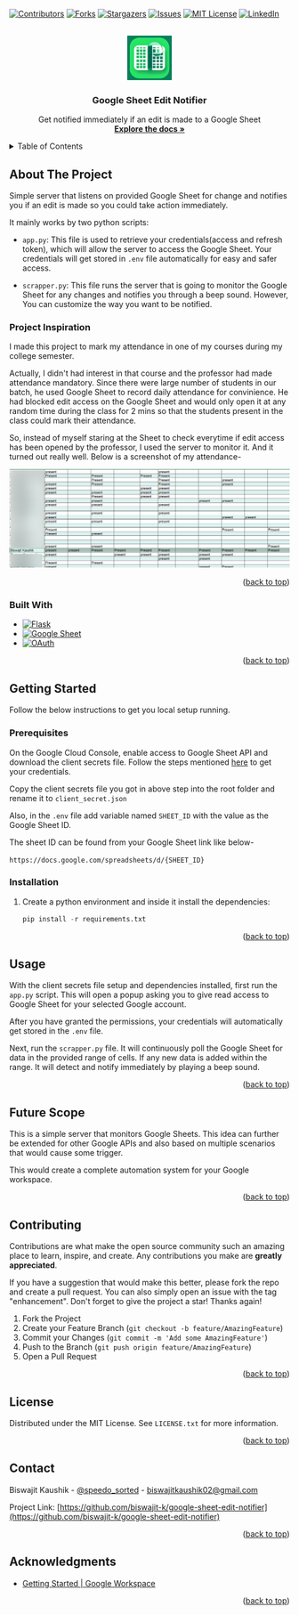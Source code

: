 <!-- Improved compatibility of back to top link: See: https://github.com/othneildrew/Best-README-Template/pull/73 -->
<a name="readme-top"></a>
<!--
*** Thanks for checking out the Best-README-Template. If you have a suggestion
*** that would make this better, please fork the repo and create a pull request
*** or simply open an issue with the tag "enhancement".
*** Don't forget to give the project a star!
*** Thanks again! Now go create something AMAZING! :D
-->



<!-- PROJECT SHIELDS -->
<!--
*** I'm using markdown "reference style" links for readability.
*** Reference links are enclosed in brackets [ ] instead of parentheses ( ).
*** See the bottom of this document for the declaration of the reference variables
*** for contributors-url, forks-url, etc. This is an optional, concise syntax you may use.
*** https://www.markdownguide.org/basic-syntax/#reference-style-links
-->
[![Contributors][contributors-shield]][contributors-url]
[![Forks][forks-shield]][forks-url]
[![Stargazers][stars-shield]][stars-url]
[![Issues][issues-shield]][issues-url]
[![MIT License][license-shield]][license-url]
[![LinkedIn][linkedin-shield]][linkedin-url]



<!-- PROJECT LOGO -->
<br />
<div align="center">
  <a href="https://github.com/biswajit-k/google-sheet-edit-notifier">
    <img src="images/logo.png" alt="Logo" width="80" height="80">
  </a>

<h3 align="center">Google Sheet Edit Notifier</h3>

  <p align="center">
    Get notified immediately if an edit is made to a Google Sheet
    <br />
    <a href="https://github.com/biswajit-k/google-sheet-edit-notifier"><strong>Explore the docs »</strong></a>

  </p>
</div>



<!-- TABLE OF CONTENTS -->
<details>
  <summary>Table of Contents</summary>
  <ol>
    <li>
      <a href="#about-the-project">About The Project</a>
      <ul>
        <li><a href="#built-with">Built With</a></li>
      </ul>
    </li>
    <li>
      <a href="#getting-started">Getting Started</a>
      <ul>
        <li><a href="#prerequisites">Prerequisites</a></li>
        <li><a href="#installation">Installation</a></li>
      </ul>
    </li>
    <li><a href="#usage">Usage</a></li>
    <li><a href="#roadmap">Roadmap</a></li>
    <li><a href="#contributing">Contributing</a></li>
    <li><a href="#license">License</a></li>
    <li><a href="#contact">Contact</a></li>
    <li><a href="#acknowledgments">Acknowledgments</a></li>
  </ol>
</details>



<!-- ABOUT THE PROJECT -->
## About The Project

Simple server that listens on provided Google Sheet for change and notifies you if an edit is made so you could take action immediately.

It mainly works by two python scripts:

* `app.py`: This file is used to retrieve your credentials(access and refresh token), which will allow the server to access the
Google Sheet. Your credentials will get stored in `.env` file automatically for easy and safer access.

* `scrapper.py`: This file runs the server that is going to monitor the Google Sheet for any changes and notifies you through a beep sound. However, You can customize the way you want to be notified.

### Project Inspiration

I made this project to mark my attendance in one of my courses during my college semester. 

Actually, I didn't had interest in that course and the professor had made attendance mandatory. Since there were large number of students in our batch, he used Google Sheet to record daily attendance for convinience. He had blocked edit access on the Google Sheet and would only open it at any random time during the class for 2 mins so that the students present in the class could mark their attendance.

So, instead of myself staring at the Sheet to check everytime if edit access has been opened by the professor, I used the server to monitor it. And it turned out really well. Below is a screenshot of my attendance-

![attendance](./images/attendance.png)

<p align="right">(<a href="#readme-top">back to top</a>)</p>



### Built With

* [![Flask]][flask-url]
* [![Google Sheet]][google-sheet-url]
* [![OAuth]][oauth-url]


<p align="right">(<a href="#readme-top">back to top</a>)</p>



<!-- GETTING STARTED -->
## Getting Started

Follow the below instructions to get you local setup running.

### Prerequisites

On the Google Cloud Console, enable access to Google Sheet API and download the client secrets file. Follow the steps mentioned [here](https://developers.google.com/workspace/guides/get-started#5_steps_to_get_started) to get your credentials.

Copy the client secrets file you got in above step into the root folder and rename it to `client_secret.json`

Also, in the `.env` file add variable named `SHEET_ID` with the value as the Google Sheet ID. 

The sheet ID can be found from your Google Sheet link like below-

`https://docs.google.com/spreadsheets/d/{SHEET_ID}`

### Installation

1. Create a python environment and inside it install the dependencies:
   ```python
   pip install -r requirements.txt   
   ```

<p align="right">(<a href="#readme-top">back to top</a>)</p>



<!-- USAGE EXAMPLES -->
## Usage

With the client secrets file setup and dependencies installed, first run the `app.py` script. This will open a popup asking you to give read access to Google Sheet for your selected Google account. 

After you have granted the permissions, your credentials will automatically get stored in the `.env` file.

Next, run the `scrapper.py` file. It will continuously poll the Google Sheet for data in the provided range of cells. If any new data is added within the range. It will detect and notify immediately by playing a beep sound.

<p align="right">(<a href="#readme-top">back to top</a>)</p>



<!-- ROADMAP -->
## Future Scope

This is a simple server that monitors Google Sheets. This idea can further be extended for other Google APIs and also based on multiple scenarios that would cause some trigger.

This would create a complete automation system for your Google workspace.

<p align="right">(<a href="#readme-top">back to top</a>)</p>



<!-- CONTRIBUTING -->
## Contributing

Contributions are what make the open source community such an amazing place to learn, inspire, and create. Any contributions you make are **greatly appreciated**.

If you have a suggestion that would make this better, please fork the repo and create a pull request. You can also simply open an issue with the tag "enhancement".
Don't forget to give the project a star! Thanks again!

1. Fork the Project
2. Create your Feature Branch (`git checkout -b feature/AmazingFeature`)
3. Commit your Changes (`git commit -m 'Add some AmazingFeature'`)
4. Push to the Branch (`git push origin feature/AmazingFeature`)
5. Open a Pull Request

<p align="right">(<a href="#readme-top">back to top</a>)</p>



<!-- LICENSE -->
## License

Distributed under the MIT License. See `LICENSE.txt` for more information.

<p align="right">(<a href="#readme-top">back to top</a>)</p>



<!-- CONTACT -->
## Contact

Biswajit Kaushik - [@speedo_sorted](https://twitter.com/speedo_sorted) - biswajitkaushik02@gmail.com

Project Link: [https://github.com/biswajit-k/google-sheet-edit-notifier](https://github.com/biswajit-k/google-sheet-edit-notifier)

<p align="right">(<a href="#readme-top">back to top</a>)</p>



<!-- ACKNOWLEDGMENTS -->
## Acknowledgments

* [Getting Started | Google Workspace](https://developers.google.com/workspace/guides/get-started)

<p align="right">(<a href="#readme-top">back to top</a>)</p>



<!-- MARKDOWN LINKS & IMAGES -->
<!-- https://www.markdownguide.org/basic-syntax/#reference-style-links -->
[contributors-shield]: https://img.shields.io/github/contributors/biswajit-k/google-sheet-edit-notifier.svg?style=for-the-badge
[contributors-url]: https://github.com/biswajit-k/google-sheet-edit-notifier/graphs/contributors
[forks-shield]: https://img.shields.io/github/forks/biswajit-k/google-sheet-edit-notifier.svg?style=for-the-badge
[forks-url]: https://github.com/biswajit-k/google-sheet-edit-notifier/network/members
[stars-shield]: https://img.shields.io/github/stars/biswajit-k/google-sheet-edit-notifier.svg?style=for-the-badge
[stars-url]: https://github.com/biswajit-k/google-sheet-edit-notifier/stargazers
[issues-shield]: https://img.shields.io/github/issues/biswajit-k/google-sheet-edit-notifier.svg?style=for-the-badge
[issues-url]: https://github.com/biswajit-k/google-sheet-edit-notifier/issues
[license-shield]: https://img.shields.io/github/license/biswajit-k/google-sheet-edit-notifier.svg?style=for-the-badge
[license-url]: https://github.com/biswajit-k/google-sheet-edit-notifier/blob/master/LICENSE.txt
[linkedin-shield]: https://img.shields.io/badge/-LinkedIn-black.svg?style=for-the-badge&logo=linkedin&colorB=555
[linkedin-url]: https://linkedin.com/in/biswajit-kaushik
[product-screenshot]: images/screenshot.png
[Next.js]: https://img.shields.io/badge/next.js-000000?style=for-the-badge&logo=nextdotjs&logoColor=white
[Next-url]: https://nextjs.org/
[React.js]: https://img.shields.io/badge/React-20232A?style=for-the-badge&logo=react&logoColor=61DAFB
[React-url]: https://reactjs.org/
[Vue.js]: https://img.shields.io/badge/Vue.js-35495E?style=for-the-badge&logo=vuedotjs&logoColor=4FC08D
[Vue-url]: https://vuejs.org/
[Angular.io]: https://img.shields.io/badge/Angular-DD0031?style=for-the-badge&logo=angular&logoColor=white
[Angular-url]: https://angular.io/
[Svelte.dev]: https://img.shields.io/badge/Svelte-4A4A55?style=for-the-badge&logo=svelte&logoColor=FF3E00
[Svelte-url]: https://svelte.dev/
[Laravel.com]: https://img.shields.io/badge/Laravel-FF2D20?style=for-the-badge&logo=laravel&logoColor=white
[Laravel-url]: https://laravel.com
[Bootstrap.com]: https://img.shields.io/badge/Bootstrap-563D7C?style=for-the-badge&logo=bootstrap&logoColor=white
[Bootstrap-url]: https://getbootstrap.com
[JQuery.com]: https://img.shields.io/badge/jQuery-0769AD?style=for-the-badge&logo=jquery&logoColor=white
[JQuery-url]: https://jquery.com 
[Flask]: https://img.shields.io/badge/flask-%23000.svg?style=for-the-badge&logo=flask
[flask-url]: https://flask.palletsprojects.com/
[Google Sheet]: https://img.shields.io/badge/google%20sheets%20api-1f9f61?style=for-the-badge&logo=Manjaro&logoColor=white
[google-sheet-url]: https://developers.google.com/sheets/api/guides/concepts
[OAuth]: https://img.shields.io/badge/OAuth%202.0-%23000.svg?style=for-the-badge
[oauth-url]: https://oauth.net/2/
